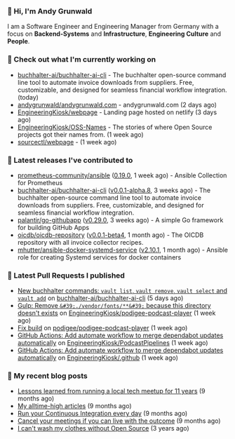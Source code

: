 ### 👋 Hi, I'm Andy Grunwald

I am a Software Engineer and Engineering Manager from Germany with a focus on **Backend-Systems** and **Infrastructure**, **Engineering Culture** and **People**.

### 👷 Check out what I'm currently working on


- [buchhalter-ai/buchhalter-ai-cli](https://github.com/buchhalter-ai/buchhalter-ai-cli) - The buchhalter open-source command line tool to automate invoice downloads from suppliers. Free, customizable, and designed for seamless financial workflow integration. (today)
- [andygrunwald/andygrunwald.com](https://github.com/andygrunwald/andygrunwald.com) - andygrunwald.com (2 days ago)
- [EngineeringKiosk/webpage](https://github.com/EngineeringKiosk/webpage) - Landing page hosted on netlify (3 days ago)
- [EngineeringKiosk/OSS-Names](https://github.com/EngineeringKiosk/OSS-Names) - The stories of where Open Source projects got their names from. (1 week ago)
- [sourcectl/webpage](https://github.com/sourcectl/webpage) -  (1 week ago)

### 🔭 Latest releases I've contributed to


- [prometheus-community/ansible](https://github.com/prometheus-community/ansible) ([0.19.0](https://github.com/prometheus-community/ansible/releases/tag/0.19.0), 1 week ago) - Ansible Collection for Prometheus
- [buchhalter-ai/buchhalter-ai-cli](https://github.com/buchhalter-ai/buchhalter-ai-cli) ([v0.0.1-alpha.8](https://github.com/buchhalter-ai/buchhalter-ai-cli/releases/tag/v0.0.1-alpha.8), 3 weeks ago) - The buchhalter open-source command line tool to automate invoice downloads from suppliers. Free, customizable, and designed for seamless financial workflow integration.
- [palantir/go-githubapp](https://github.com/palantir/go-githubapp) ([v0.29.0](https://github.com/palantir/go-githubapp/releases/tag/v0.29.0), 3 weeks ago) - A simple Go framework for building GitHub Apps
- [oicdb/oicdb-repository](https://github.com/oicdb/oicdb-repository) ([v0.0.1-beta4](https://github.com/oicdb/oicdb-repository/releases/tag/v0.0.1-beta4), 1 month ago) - The OICDB repository with all invoice collector recipes.
- [mhutter/ansible-docker-systemd-service](https://github.com/mhutter/ansible-docker-systemd-service) ([v2.10.1](https://github.com/mhutter/ansible-docker-systemd-service/releases/tag/v2.10.1), 1 month ago) - Ansible role for creating Systemd services for docker containers

### 🔨 Latest Pull Requests I published


- [New buchhalter commands: `vault list`, `vault remove`, `vault select` and `vault add`](https://github.com/buchhalter-ai/buchhalter-ai-cli/pull/122) on [buchhalter-ai/buchhalter-ai-cli](https://github.com/buchhalter-ai/buchhalter-ai-cli) (5 days ago)
- [Gulp: Remove `&#39;./vendor/fonts/**&#39;` because this directory doesn&#39;t exists](https://github.com/EngineeringKiosk/podigee-podcast-player/pull/93) on [EngineeringKiosk/podigee-podcast-player](https://github.com/EngineeringKiosk/podigee-podcast-player) (1 week ago)
- [Fix build](https://github.com/podigee/podigee-podcast-player/pull/111) on [podigee/podigee-podcast-player](https://github.com/podigee/podigee-podcast-player) (1 week ago)
- [GitHub Actions: Add automate workflow to merge dependabot updates automatically](https://github.com/EngineeringKiosk/PodcastPipelines/pull/18) on [EngineeringKiosk/PodcastPipelines](https://github.com/EngineeringKiosk/PodcastPipelines) (1 week ago)
- [GitHub Actions: Add automate workflow to merge dependabot updates automatically](https://github.com/EngineeringKiosk/.github/pull/7) on [EngineeringKiosk/.github](https://github.com/EngineeringKiosk/.github) (1 week ago)

### 📝 My recent blog posts


- [Lessons learned from running a local tech meetup for 11 years](https://andygrunwald.com/blog/lessons-learned-from-running-a-local-tech-meetup-for-11-years/) (9 months ago)
- [My alltime-high articles](https://andygrunwald.com/blog/my-all-time-high-articles/) (9 months ago)
- [Run your Continuous Integration every day](https://andygrunwald.com/blog/run-your-continuous-integration-every-day/) (9 months ago)
- [Cancel your meetings if you can live with the outcome](https://andygrunwald.com/blog/cancel-your-meetings-if-you-can-live-with-the-outcome/) (9 months ago)
- [I can&#39;t wash my clothes without Open Source](https://andygrunwald.com/blog/i-cant-wash-my-clothes-without-open-source/) (3 years ago)
